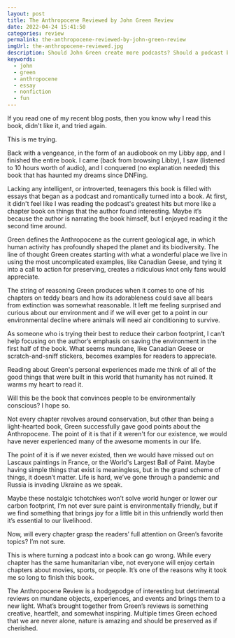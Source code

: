 ```yaml
---
layout: post
title: The Anthropocene Reviewed by John Green Review
date: 2022-04-24 15:41:50
categories: review
permalink: the-anthropocene-reviewed-by-john-green-review
imgUrl: the-anthropocene-reviewed.jpg
description: Should John Green create more podcasts? Should a podcast become a book?
keywords:
  - john 
  - green
  - anthropocene
  - essay
  - nonfiction
  - fun
---
```

If you read one of my recent blog posts, then you know why I read this book, didn't like it, and tried again.

This is me trying.

Back with a vengeance, in the form of an audiobook on my Libby app, and I finished the entire book. I came (back from browsing Libby), I saw (listened to 10 hours worth of audio), and I conquered (no explanation needed) this book that has haunted my dreams since DNFing.

Lacking any intelligent, or introverted, teenagers this book is filled with essays that began as a podcast and romantically turned into a book. At first, it didn't feel like I was reading the podcast's greatest hits but more like a chapter book on things that the author found interesting. Maybe it’s because the author is narrating the book himself, but I enjoyed reading it the second time around. 

Green defines the Anthropocene as the current geological age, in which human activity has profoundly shaped the planet and its biodiversity. The line of thought Green creates starting with what a wonderful place we live in using the most uncomplicated examples, like Canadian Geese, and tying it into a call to action for preserving, creates a ridiculous knot only fans would appreciate.

The string of reasoning Green produces when it comes to one of his chapters on teddy bears and how its adorableness could save all bears from extinction was somewhat reasonable. It left me feeling surprised and curious about our environment and if we will ever get to a point in our environmental decline where animals will need air conditioning to survive.

As someone who is trying their best to reduce their carbon footprint, I can’t help focusing on the author’s emphasis on saving the environment in the first half of the book. What seems mundane, like Canadian Geese or scratch-and-sniff stickers, becomes examples for readers to appreciate.

Reading about Green's personal experiences made me think of all of the good things that were built in this world that humanity has not ruined. It warms my heart to read it.

Will this be the book that convinces people to be environmentally conscious? I hope so.

Not every chapter revolves around conservation, but other than being a light-hearted book, Green successfully gave good points about the Anthropocene. The point of it is that if it weren't for our existence, we would have never experienced many of the awesome moments in our life.  

The point of it is if we never existed, then we would have missed out on Lascaux paintings in France, or the World's Largest Ball of Paint. Maybe having simple things that exist is meaningless, but in the grand scheme of things, it doesn’t matter. Life is hard, we’ve gone through a pandemic and Russia is invading Ukraine as we speak. 

Maybe these nostalgic tchotchkes won’t solve world hunger or lower our carbon footprint, I’m not ever sure paint is environmentally friendly, but if we find something that brings joy for a little bit in this unfriendly world then it’s essential to our livelihood. 

Now, will every chapter grasp the readers’ full attention on Green’s favorite topics? I’m not sure. 

This is where turning a podcast into a book can go wrong. While every chapter has the same humanitarian vibe, not everyone will enjoy certain chapters about movies, sports, or people. It’s one of the reasons why it took me so long to finish this book.

The Anthropocene Review is a hodgepodge of interesting but detrimental reviews on mundane objects, experiences, and events and brings them to a new light. What’s brought together from Green’s reviews is something creative, heartfelt, and somewhat inspiring. Multiple times Green echoed that we are never alone, nature is amazing and should be preserved as if cherished.
